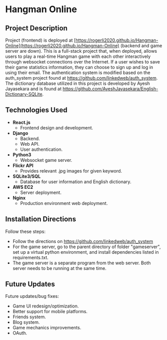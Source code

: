 # Hangman Online

## Project Description
Project (frontend) is deployed at [https://rogerli2020.github.io/Hangman-Online](https://rogerli2020.github.io/Hangman-Online) (backend and game server are down).
This is a full-stack project that, when deployed, allows users to play a real-time Hangman game with each other interactively through websocket connections over the Internet. If a user wishes to save their game statistics information, they can choose to sign up and log in using their email.
The authentication system is modified based on the auth_system project found at https://github.com/linkedweb/auth_system. The dictionary database utilized in this project is developed by Ayesh Jayasekara and is found at https://github.com/AyeshJayasekara/English-Dictionary-SQLite.

## Technologies Used
- **React.js**
    - Frontend design and development.
- **Django**
    - Backend.
    - Web API.
    - User authentication.
- **Python3**
    - Websocket game server.
- **Flickr API**
    - Provides relevant .jpg images for given keyword.
- **SQLite3/SQL**
    - Database for user information and English dictionary.
- **AWS EC2**
    - Server deployment.
- **Nginx**
    - Production environment web deployment.

## Installation Directions

Follow these steps:
-   Follow the directions on https://github.com/linkedweb/auth_system
-   For the game server, go to the parent directory of folder "gameserver", set up a virtual python environment, and install dependencies listed in requirements.txt.
-   The game server is a separate program from the web server. Both server needs to be running at the same time.

## Future Updates

Future updates/bug fixes:
-   Game UI redesign/optimization.
-   Better support for mobile platforms.
-   Friends system.
-   Blog system.
-   Game mechanics improvements.
-   OAuth.
